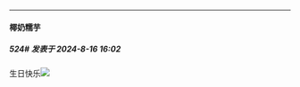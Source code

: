 ﻿
*****

####  椰奶糯芋  
##### 524#       发表于 2024-8-16 16:02

生日快乐<img src="https://static.saraba1st.com/image/smiley/face2017/009.gif" referrerpolicy="no-referrer">


